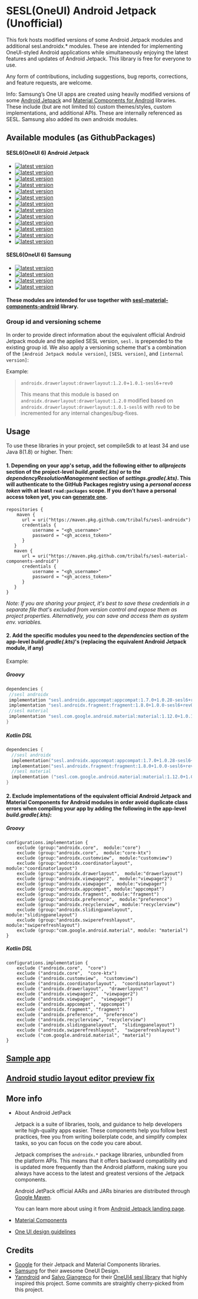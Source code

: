 # SESL(OneUI) Android Jetpack (Unofficial)

This fork hosts modified versions of some Android Jetpack modules and additional sesl.androidx.* modules. These are intended for implementing OneUI-styled Android applications while simultaneously enjoying the latest features and updates of Android Jetpack. This library is free for everyone to use.

Any form of contributions, including suggestions, bug reports, corrections, and feature requests, are welcome.

Info: Samsung’s One UI apps are created using heavily modified versions of some [Android Jetpack](https://github.com/androidx/androidx) and [Material Components for Android](https://github.com/material-components/material-components-android) libraries. These include (but are not limited to) custom themes/styles, custom implementations, and additional APIs. These are internally referenced as SESL. Samsung also added its own androidx modules.


## Available modules (as GithubPackages)
#### SESL6(OneUI 6) Android Jetpack
- [![latest version](https://img.shields.io/badge/sesl.androidx.core:core-1.15.0%2B1.0.11--sesl6%2Brev0-blue?logo=GitHub)](https://github.com/tribalfs/sesl-androidx/packages/2110024)
- [![latest version](https://img.shields.io/badge/sesl.androidx.core:core--ktx-1.15.0%2B1.0.0--sesl6%2Brev0-blue?logo=GitHub)](https://github.com/tribalfs/sesl-androidx/packages/2110025)
- [![latest version](https://img.shields.io/badge/sesl.androidx.customview:customview-1.2.0--alpha02%2B1.0.1--sesl6%2Brev0-blue?logo=GitHub)](https://github.com/tribalfs/sesl-androidx/packages/2110026)
- [![latest version](https://img.shields.io/badge/sesl.androidx.drawerlayout:drawerlayout-1.2.0%2B1.0.1--sesl6%2Brev2-blue?logo=GitHub)](https://github.com/tribalfs/sesl-androidx/packages/2110027)
- [![latest version](https://img.shields.io/badge/sesl.androidx.viewpager:viewpager-1.1.0--beta01%2B1.0.0--sesl6%2Brev0-blue?logo=GitHub)](https://github.com/tribalfs/sesl-androidx/packages/2110037)
- [![latest version](https://img.shields.io/badge/sesl.androidx.swiperefreshlayout:swiperefreshlayout-1.2.0--alpha01%2B1.0.0--sesl6%2Brev0-blue?logo=GitHub)](https://github.com/tribalfs/sesl-androidx/packages/2110035)
- [![latest version](https://img.shields.io/badge/sesl.androidx.coordinatorlayout:coordinatorlayout-1.3.0--alpha02%2B1.0.0--sesl6%2Brev0-blue?logo=GitHub)](https://github.com/tribalfs/sesl-androidx/packages/2110023)
- [![latest version](https://img.shields.io/badge/sesl.androidx.fragment:fragment-1.8.5%2B1.0.0--sesl6%2Brev0-blue?logo=GitHub)](https://github.com/tribalfs/sesl-androidx/packages/2110028)
- [![latest version](https://img.shields.io/badge/sesl.androidx.recyclerview:recyclerview-1.4.0--rc01%2B1.0.21--sesl6%2Brev0-blue?logo=GitHub)](https://github.com/tribalfs/sesl-androidx/packages/2110033)
- [![latest version](https://img.shields.io/badge/sesl.androidx.appcompat:appcompat-1.7.0%2B1.0.34--sesl6%2Brev6-blue?logo=GitHub)](https://github.com/tribalfs/sesl-androidx/packages/2110021)
- [![latest version](https://img.shields.io/badge/sesl.androidx.viewpager2:viewpager2-1.1.0%2B1.0.0--sesl6%2Brev0-blue?logo=GitHub)](https://github.com/tribalfs/sesl-androidx/packages/2110041)
- [![latest version](https://img.shields.io/badge/sesl.androidx.slidingpanelayout:slidingpanelayout-1.2.0%2B1.0.2--sesl6%2Brev3-blue?logo=GitHub)](https://github.com/tribalfs/sesl-androidx/packages/2110034)
- [![latest version](https://img.shields.io/badge/sesl.androidx.preference:preference-1.2.1%2B1.0.4--sesl6%2Brev3-blue?logo=GitHub)](https://github.com/tribalfs/sesl-androidx/packages/2110032)
#### SESL6(OneUI 6) Samsung
- [![latest version](https://img.shields.io/badge/sesl.androidx.indexscroll:indexscroll-1.0.3%2B1.0.3--sesl6%2Brev3-blue?logo=GitHub)](https://github.com/tribalfs/sesl-androidx/packages/2110029)
- [![latest version](https://img.shields.io/badge/sesl.androidx.picker:picker--basic-1.0.17%2B1.0.17--sesl6%2Brev2-blue?logo=GitHub)](https://github.com/tribalfs/sesl-androidx/packages/2110030)
- [![latest version](https://img.shields.io/badge/sesl.androidx.picker:picker--color-1.0.6%2B1.0.6--sesl6%2Brev3-blue?logo=GitHub)](https://github.com/tribalfs/sesl-androidx/packages/2110031)
- [![latest version](https://img.shields.io/badge/sesl.androidx.apppickerview:apppickerview-1.0.1%2B1.0.1--sesl6%2Brev3-blue?logo=GitHub)](https://github.com/tribalfs/sesl-androidx/packages/2110022)


#### These modules are intended for use together with [sesl-material-components-android](https://github.com/tribalfs/sesl-material-components-android?tab=readme-ov-file#sesloneui-material-components-for-android-unofficial) library.

### Group id and versioning scheme
In order to provide direct information about the equivalent official Android Jetpack module and the applied SESL version, `sesl.` is prepended to the existing group id. 
We also apply a versioning scheme that's a combination of the `[Android Jetpack module version]`, `[SESL version]`, and `[internal version]`:

Example:

> `androidx.drawerlayout:drawerlayout:1.2.0`+`1.0.1-sesl6`+`rev0`
>
> This means that this module is based on `androidx.drawerlayout:drawerlayout:1.2.0` modified based on `androidx.drawerlayout:drawerlayout:1.0.1-sesl6` with `rev0` to be incremented for any internal changes/bug-fixes.


## Usage
To use these libraries in your project, set compileSdk to at least 34 and use Java 8(1.8) or higher. Then:
#### 1. Depending on your app's setup, add the following either to _allprojects_ section of the project-level _build.gradle(.kts)_ or to the _dependencyResolutionManagement_ section of _settings.gradle(.kts)_. This will authenticate to the GitHub Packages registry using a _personal access token_ with at least `read:packages` scope. If you don’t have a personal access token yet, you can [generate one](https://github.com/settings/tokens/new).
```
repositories {
    maven {
      url = uri("https://maven.pkg.github.com/tribalfs/sesl-androidx")
      credentials {
          username = "<gh_username>"
          password = "<gh_access_token>"
      }
   } 
   maven {
      url = uri("https://maven.pkg.github.com/tribalfs/sesl-material-components-android")
      credentials {
          username = "<gh_username>"
          password = "<gh_access_token>"
      }
   } 
}
``` 
_Note: If you are sharing your project, it's best to save these credentials in a separate file that's excluded from version control and expose them as project properties. Alternatively, you can save and access them as system env. variables._

#### 2. Add the specific modules you need to the _dependencies_ section of the app-level _build.gradle(.kts)_'s (replacing the equivalent Android Jetpack module, if any)

Example:
##### Groovy
 ```groovy
dependencies {
  //sesl androidx
  implementation "sesl.androidx.appcompat:appcompat:1.7.0+1.0.28-sesl6+rev0"
  implementation "sesl.androidx.fragment:fragment:1.8.0+1.0.0-sesl6+rev0"
  //sesl material
  implementation "sesl.com.google.android.material:material:1.12.0+1.0.18-sesl6+rev0"
}
```

##### Kotlin DSL
```kotlin
dependencies {
  //sesl androidx
  implementation("sesl.androidx.appcompat:appcompat:1.7.0+1.0.28-sesl6+rev0")
  implementation("sesl.androidx.fragment:fragment:1.8.0+1.0.0-sesl6+rev0")
  //sesl material
  implementation ("sesl.com.google.android.material:material:1.12.0+1.0.18-sesl6+rev0")
}
```

#### 2. Exclude implementations of the equivalent official Android Jetpack and Material Components for Android modules in order avoid duplicate class errors when compiling your app by adding the following in the app-level _build.gradle(.kts)_:
##### Groovy
```
configurations.implementation {
    exclude (group:"androidx.core",  module:"core")
    exclude (group:"androidx.core",  module:"core-ktx")
    exclude (group:"androidx.customview",  module:"customview")
    exclude (group:"androidx.coordinatorlayout",  module:"coordinatorlayout")
    exclude (group:"androidx.drawerlayout",  module:"drawerlayout")
    exclude (group:"androidx.viewpager2",  module:"viewpager2")
    exclude (group:"androidx.viewpager",  module:"viewpager")
    exclude (group:"androidx.appcompat", module:"appcompat")
    exclude (group:"androidx.fragment", module:"fragment")
    exclude (group:"androidx.preference",  module:"preference")
    exclude (group:"androidx.recyclerview", module:"recyclerview")
    exclude (group:"androidx.slidingpanelayout",  module:"slidingpanelayout")
    exclude (group:"androidx.swiperefreshlayout",  module:"swiperefreshlayout")
    exclude (group:"com.google.android.material", module: "material")
}
```
##### Kotlin DSL
```
configurations.implementation {
    exclude ("androidx.core",  "core")
    exclude ("androidx.core",  "core-ktx")
    exclude ("androidx.customview",  "customview")
    exclude ("androidx.coordinatorlayout",  "coordinatorlayout")
    exclude ("androidx.drawerlayout",  "drawerlayout")
    exclude ("androidx.viewpager2",  "viewpager2")
    exclude ("androidx.viewpager",  "viewpager")
    exclude ("androidx.appcompat", "appcompat")
    exclude ("androidx.fragment", "fragment")
    exclude ("androidx.preference",  "preference")
    exclude ("androidx.recyclerview", "recyclerview")
    exclude ("androidx.slidingpanelayout",  "slidingpanelayout")
    exclude ("androidx.swiperefreshlayout",  "swiperefreshlayout")
    exclude ("com.google.android.material", "material")
}
```

## [Sample app](https://github.com/tribalfs/oneui-design-sampleapp#one-ui-sample-app-using-sesl6-modules)

## [Android studio layout editor preview fix](https://github.com/tribalfs/android-studio-sec-fonts#android-studio-sec-fonts)


## More info
- About Android JetPack

  Jetpack is a suite of libraries, tools, and guidance to help developers write high-quality apps easier. These components help you follow best practices, free you from writing boilerplate code, and simplify complex tasks, so you can focus on the code you care about.

  Jetpack comprises the `androidx.*` package libraries, unbundled from the platform APIs. This means that it offers backward compatibility and is updated more frequently than the Android platform, making sure you always have access to the latest and greatest versions of the Jetpack components.

  Android JetPack official AARs and JARs binaries are distributed through [Google Maven](https://maven.google.com).

  You can learn more about using it from [Android Jetpack landing page](https://developer.android.com/jetpack).
- [Material Components](https://material.io/components?platform=android)
- [One UI design guidelines](https://developer.samsung.com/one-ui/index.html)

## Credits
- [Google](https://developer.android.com/jetpack) for their Jetpack and Material Components libraries.
- [Samsung](https://www.samsung.com/) for their awesome OneUI Design.
- [Yanndroid](https://github.com/Yanndroid) and [Salvo Giangreco](https://github.com/salvogiangri) for their [OneUI4 sesl library](https://github.com/OneUIProject/oneui-core) that highly inspired this project. Some commits are straightly cherry-picked from this project.

